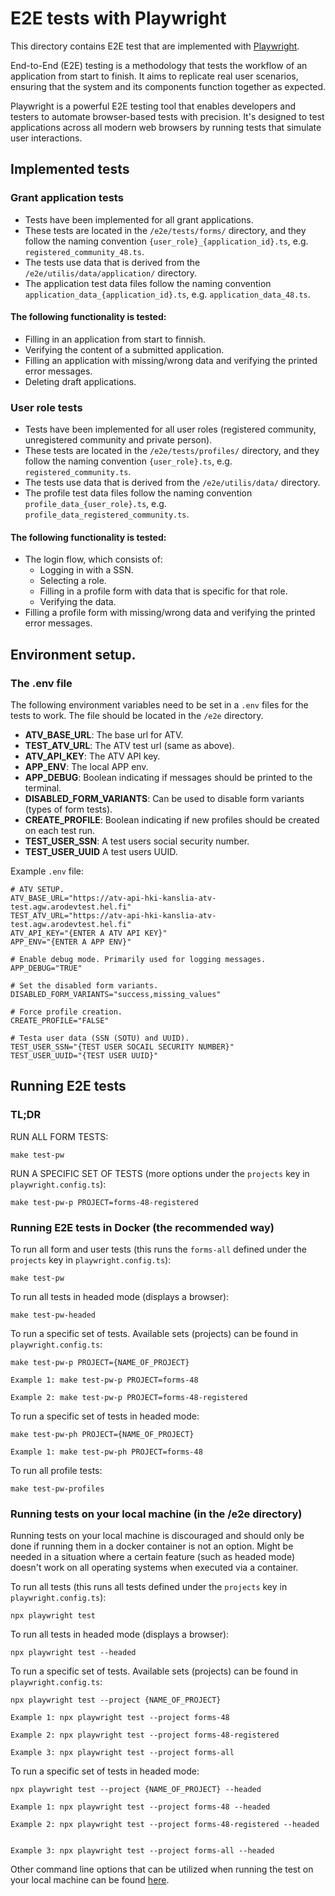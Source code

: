 # E2E tests with Playwright
This directory contains E2E test that are implemented with [Playwright](https://playwright.dev/).

End-to-End (E2E) testing is a methodology that tests the workflow of an application from start to finish.
It aims to replicate real user scenarios, ensuring that the system and its components function together as expected.

Playwright is a powerful E2E testing tool that enables developers and testers to automate browser-based tests with precision.
It's designed to test applications across all modern web browsers by running tests that simulate user interactions.

## Implemented tests

### Grant application tests
- Tests have been implemented for all grant applications.
- These tests are located in the `/e2e/tests/forms/` directory, and they follow the naming convention `{user_role}_{application_id}.ts`, e.g. `registered_community_48.ts`.
- The tests use data that is derived from the `/e2e/utilis/data/application/` directory.
- The application test data files follow the naming convention `application_data_{application_id}.ts`, e.g. `application_data_48.ts`.

#### The following functionality is tested:
- Filling in an application from start to finnish.
- Verifying the content of a submitted application.
- Filling an application with missing/wrong data and verifying the printed error messages.
- Deleting draft applications.

### User role tests
- Tests have been implemented for all user roles (registered community, unregistered community and private person).
- These tests are located in the `/e2e/tests/profiles/` directory, and they follow the naming convention `{user_role}.ts`, e.g. `registered_community.ts`.
- The tests use data that is derived from the `/e2e/utilis/data/` directory.
- The profile test data files follow the naming convention `profile_data_{user_role}.ts`, e.g. `profile_data_registered_community.ts`.

#### The following functionality is tested:
- The login flow, which consists of:
  - Logging in with a SSN.
  - Selecting a role.
  - Filling in a profile form with data that is specific for that role.
  - Verifying the data.
- Filling a profile form with missing/wrong data and verifying the printed error messages.

## Environment setup.

### The .env file
The following environment variables need to be set in a `.env` files for the tests to work.
The file should be located in the `/e2e` directory.

- **ATV_BASE_URL**: The base url for ATV.
- **TEST_ATV_URL**: The ATV test url (same as above).
- **ATV_API_KEY**: The ATV API key.
- **APP_ENV**: The local APP env.
- **APP_DEBUG**: Boolean indicating if messages should be printed to the terminal.
- **DISABLED_FORM_VARIANTS**: Can be used to disable form variants (types of form tests).
- **CREATE_PROFILE**: Boolean indicating if new profiles should be created on each test run.
- **TEST_USER_SSN**: A test users social security number.
- **TEST_USER_UUID** A test users UUID.

Example `.env` file:
```
# ATV SETUP.
ATV_BASE_URL="https://atv-api-hki-kanslia-atv-test.agw.arodevtest.hel.fi"
TEST_ATV_URL="https://atv-api-hki-kanslia-atv-test.agw.arodevtest.hel.fi"
ATV_API_KEY="{ENTER A ATV API KEY}"
APP_ENV="{ENTER A APP ENV}"

# Enable debug mode. Primarily used for logging messages.
APP_DEBUG="TRUE"

# Set the disabled form variants.
DISABLED_FORM_VARIANTS="success,missing_values"

# Force profile creation.
CREATE_PROFILE="FALSE"

# Testa user data (SSN (SOTU) and UUID).
TEST_USER_SSN="{TEST USER SOCAIL SECURITY NUMBER}"
TEST_USER_UUID="{TEST USER UUID}"
```

## Running E2E tests

### TL;DR

RUN ALL FORM TESTS:
```
make test-pw
```

RUN A SPECIFIC SET OF TESTS (more options under the `projects` key in `playwright.config.ts`):
```
make test-pw-p PROJECT=forms-48-registered
```

### Running E2E tests in Docker (the recommended way)

To run all form and user tests (this runs the `forms-all` defined under the `projects` key in `playwright.config.ts`):
```
make test-pw
```

To run all tests in headed mode (displays a browser):
```
make test-pw-headed
```

To run a specific set of tests. Available sets (projects) can be found in `playwright.config.ts`:
```
make test-pw-p PROJECT={NAME_OF_PROJECT}

Example 1: make test-pw-p PROJECT=forms-48

Example 2: make test-pw-p PROJECT=forms-48-registered

```

To run a specific set of tests in headed mode:
```
make test-pw-ph PROJECT={NAME_OF_PROJECT}

Example 1: make test-pw-ph PROJECT=forms-48

```

To run all profile tests:
```
make test-pw-profiles
```


### Running tests on your local machine (in the /e2e directory)
Running tests on your local machine is discouraged and should only be done if
running them in a docker container is not an option. Might be needed in a situation
where a certain feature (such as headed mode) doesn't work on all operating systems when
executed via a container.

To run all tests (this runs all tests defined under the `projects` key in `playwright.config.ts`):
```
npx playwright test
```

To run all tests in headed mode (displays a browser):
```
npx playwright test --headed
```

To run a specific set of tests. Available sets (projects) can be found in `playwright.config.ts`:
```
npx playwright test --project {NAME_OF_PROJECT}

Example 1: npx playwright test --project forms-48

Example 2: npx playwright test --project forms-48-registered

Example 3: npx playwright test --project forms-all
```

To run a specific set of tests in headed mode:
```
npx playwright test --project {NAME_OF_PROJECT} --headed

Example 1: npx playwright test --project forms-48 --headed

Example 2: npx playwright test --project forms-48-registered --headed


Example 3: npx playwright test --project forms-all --headed
```

Other command line options that can be utilized when running the test on your local machine can be found [here](https://playwright.dev/docs/test-cli).

